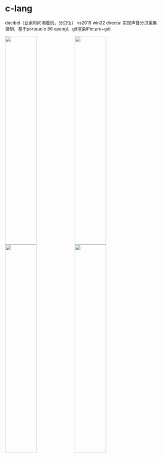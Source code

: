 # c-lang

decibel（业余时间闹着玩，分贝仪） vs2019
win32 directui 实现声音分贝采集录制，基于portaudio 86 opengl，gif渲染IPicture+gdi

<img src="https://github.com/mengdj/c-lang/raw/master/decibel/img/s.gif" width="45%" height="680px"><img src="https://github.com/mengdj/c-lang/raw/master/decibel/decibel/res/tip.png" width="45%" height="680px">
<img src="https://github.com/mengdj/c-lang/raw/master/decibel/img/4.png" width="45%" height="680px"><img src="https://github.com/mengdj/c-lang/raw/master/decibel/img/5.png" width="45%" height="680px">


